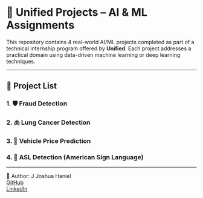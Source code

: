 # 🧠 Unified Projects – AI & ML Assignments

This repository contains 4 real-world AI/ML projects completed as part of a technical internship program offered by **Unified**. Each project addresses a practical domain using data-driven machine learning or deep learning techniques.

---
## 📁 Project List

### 1. 🛡️ Fraud Detection
### 2. 🫁 Lung Cancer Detection
### 3. 🚗 Vehicle Price Prediction
### 4. 🤟 ASL Detection (American Sign Language)

---
🙌 Author:
J Joshua Haniel  
[GitHub](https://github.com/joshuahanielgts)  
[LinkedIn](https://www.linkedin.com/in/joshuahanielgts)
